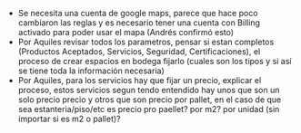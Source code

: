 - Se necesita una cuenta de google maps, parece que hace poco cambiaron las reglas y es necesario tener una cuenta con Billing activado para poder usar el mapa (Andrés confirmó esto)
- Por Aquiles revisar todos los parametros, pensar si estan completos (Productos Aceptados, Servicios, Seguridad, Certificaciones), el proceso de crear espacios en bodega fijarlo (cuales son los tipos y si así se tiene toda la información necesaria)
- Por Aquiles, para los servicios hay que fijar un precio, explicar el proceso, estos servicios segun tendo entendido hay unos que son un solo precio precio  y otros que son precio por pallet, en el caso de que sea estanteria/piso/etc es precio pro paellet? por m2? por unidad (sin importar si es m2 o pallet)?
